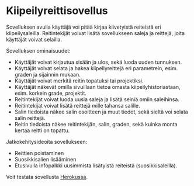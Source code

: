 # Kiipeilyreittisovellus

Sovelluksen avulla käyttäjä voi pitää kirjaa kiivetyistä reiteistä eri kiipeilysaleilla. Reitintekijät voivat lisätä sovellukseen saleja ja reittejä, joita käyttäjät voivat selailla.

Sovelluksen ominaisuudet:

* Käyttäjät voivat kirjautua sisään ja ulos, sekä luoda uuden tunnuksen.
* Käyttäjät voivat selata ja hakea kiipeilyreittejä eri parametrein, esim. graden ja sijainnin mukaan.
* Käyttäjät voivat merkitä reitin topatuksi tai projektiksi.
* Käyttäjät näkevät omilla sivuillaan tietoa omasta kiipeilyhistoriastaan, esim. korkein grade, projektit.
* Reitintekijät voivat luoda uusia saleja ja lisätä seiniä omiin saleihinsa.
* Reitintekijät voivat lisätä reittejä mille tahansa salille.
* Salin tiedoista näkee salin osoitteen ja muut tiedot, sekä sieltä voi selata salin reittejä.
* Reitin tiedoista näkee reitintekijän, salin, graden, sekä kuinka monta kertaa reitti on topattu.

Jatkokehitysideoita sovellukseen:

* Reittien poistaminen
* Suosikkisalien lisääminen
* Etusivulla infopalkki uusimmista lisätyistä reiteistä (suosikkisaleilla).

Voit testata sovellusta [Herokussa](https://tsoha-kiipeilysovellus.herokuapp.com/).

